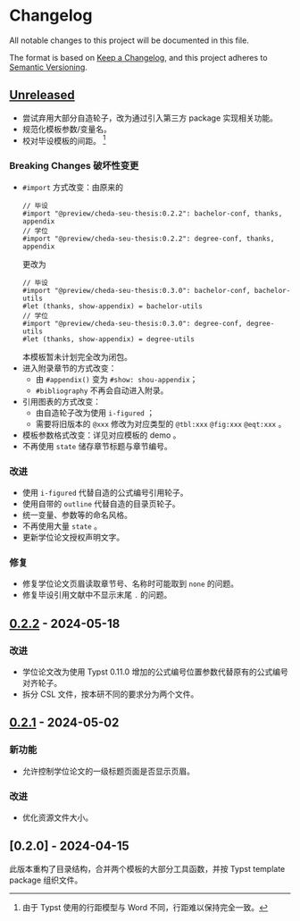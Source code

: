 # Changelog

All notable changes to this project will be documented in this file.

The format is based on [Keep a Changelog](https://keepachangelog.com/en/1.1.0/),
and this project adheres to [Semantic Versioning](https://semver.org/spec/v2.0.0.html).

## [Unreleased]

- 尝试弃用大部分自造轮子，改为通过引入第三方 package 实现相关功能。
- 规范化模板参数/变量名。
- 校对毕设模板的间距。 [^1]

[^1]: 由于 Typst 使用的行距模型与 Word 不同，行距难以保持完全一致。

### Breaking Changes 破坏性变更

- `#import` 方式改变：由原来的
  ```typst
  // 毕设
  #import "@preview/cheda-seu-thesis:0.2.2": bachelor-conf, thanks, appendix
  // 学位
  #import "@preview/cheda-seu-thesis:0.2.2": degree-conf, thanks, appendix
  ```
  更改为
  ```typst
  // 毕设
  #import "@preview/cheda-seu-thesis:0.3.0": bachelor-conf, bachelor-utils
  #let (thanks, show-appendix) = bachelor-utils
  // 学位
  #import "@preview/cheda-seu-thesis:0.3.0": degree-conf, degree-utils
  #let (thanks, show-appendix) = degree-utils
  ```
  本模板暂未计划完全改为闭包。
- 进入附录章节的方式改变：
  - 由 `#appendix()` 变为 `#show: shou-appendix`；
  - `#bibliography` 不再会自动进入附录。
- 引用图表的方式改变：
  - 由自造轮子改为使用 `i-figured` ；
  - 需要将旧版本的 `@xxx` 修改为对应类型的 `@tbl:xxx` `@fig:xxx` `@eqt:xxx` 。
- 模板参数格式改变：详见对应模板的 demo 。
- 不再使用 `state` 储存章节标题与章节编号。

### 改进

- 使用 `i-figured` 代替自造的公式编号引用轮子。
- 使用自带的 `outline` 代替自造的目录页轮子。
- 统一变量、参数等的命名风格。
- 不再使用大量 `state` 。
- 更新学位论文授权声明文字。

### 修复

- 修复学位论文页眉读取章节号、名称时可能取到 `none` 的问题。
- 修复毕设引用文献中不显示末尾 `.` 的问题。

## [0.2.2] - 2024-05-18

### 改进

- 学位论文改为使用 Typst 0.11.0 增加的公式编号位置参数代替原有的公式编号对齐轮子。
- 拆分 CSL 文件，按本研不同的要求分为两个文件。

## [0.2.1] - 2024-05-02

### 新功能

- 允许控制学位论文的一级标题页面是否显示页眉。

### 改进

- 优化资源文件大小。

## [0.2.0] - 2024-04-15

此版本重构了目录结构，合并两个模板的大部分工具函数，并按 Typst template package 组织文件。

[unreleased]: https://github.com/csimide/SEU-Typst-Template/compare/c44b5172178c0c2380b322e50931750e2d761168...HEAD
[0.2.2]: https://github.com/csimide/SEU-Typst-Template/compare/908a28c7da02b260f04dcf31ed22278a212cad19...c44b5172178c0c2380b322e50931750e2d761168
[0.2.1]: https://github.com/csimide/SEU-Typst-Template/compare/42b34b829bb9816d89a0955e2196346ab6e39ad4...908a28c7da02b260f04dcf31ed22278a212cad19
